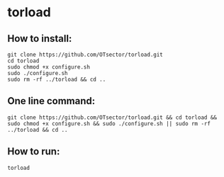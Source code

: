 # torload
## How to install:
	git clone https://github.com/OTsector/torload.git
	cd torload
	sudo chmod +x configure.sh
	sudo ./configure.sh
	sudo rm -rf ../torload && cd ..
## One line command:
	git clone https://github.com/OTsector/torload.git && cd torload && sudo chmod +x configure.sh && sudo ./configure.sh || sudo rm -rf ../torload && cd ..
## How to run:
	torload
	
